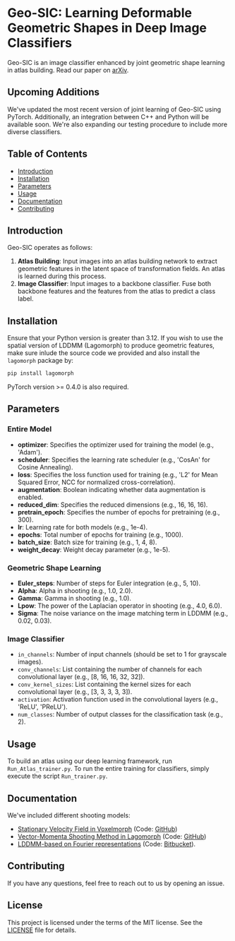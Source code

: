 
# Geo-SIC: Learning Deformable Geometric Shapes in Deep Image Classifiers

Geo-SIC is an image classifier enhanced by joint geometric shape learning in atlas building. Read our paper on [arXiv](https://arxiv.org/abs/2210.13704).

## Upcoming Additions

We've updated the most recent version of joint learning of Geo-SIC using PyTorch. Additionally, an integration between C++ and Python will be available soon. We're also expanding our testing procedure to include more diverse classifiers.

## Table of Contents

- [Introduction](#introduction)
- [Installation](#installation)
- [Parameters](#parameters)
- [Usage](#usage)
- [Documentation](#documentation)
- [Contributing](#contributing)

## Introduction

Geo-SIC operates as follows:

1. **Atlas Building**: Input images into an atlas building network to extract geometric features in the latent space of transformation fields. An atlas is learned during this process.
2. **Image Classifier**: Input images to a backbone classifier. Fuse both backbone features and the features from the atlas to predict a class label.

## Installation

Ensure that your Python version is greater than 3.12. If you wish to use the spatial version of LDDMM (Lagomorph) to produce geometric features, make sure inlude the source code we provided and also install the `lagomorph` package by:

```bash
pip install lagomorph
```

PyTorch version >= 0.4.0 is also required.

## Parameters

### Entire Model

- **optimizer**: Specifies the optimizer used for training the model (e.g., 'Adam').
- **scheduler**: Specifies the learning rate scheduler (e.g., 'CosAn' for Cosine Annealing).
- **loss**: Specifies the loss function used for training (e.g., 'L2' for Mean Squared Error, NCC for normalized cross-correlation).
- **augmentation**: Boolean indicating whether data augmentation is enabled.
- **reduced_dim**: Specifies the reduced dimensions (e.g., 16, 16, 16).
- **pretrain_epoch**: Specifies the number of epochs for pretraining (e.g., 300).
- **lr**: Learning rate for both models (e.g., 1e-4).
- **epochs**: Total number of epochs for training (e.g., 1000).
- **batch_size**: Batch size for training (e.g., 1, 4, 8).
- **weight_decay**: Weight decay parameter (e.g., 1e-5).

### Geometric Shape Learning

- **Euler_steps**: Number of steps for Euler integration (e.g., 5, 10).
- **Alpha**: Alpha in shooting (e.g., 1.0, 2.0).
- **Gamma**: Gamma in shooting (e.g., 1.0).
- **Lpow**: The power of the Laplacian operator in shooting (e.g., 4.0, 6.0).
- **Sigma**: The noise variance on the image matching term in LDDMM (e.g., 0.02, 0.03).

### Image Classifier

- `in_channels`: Number of input channels (should be set to 1 for grayscale images).
- `conv_channels`: List containing the number of channels for each convolutional layer (e.g., [8, 16, 16, 32, 32]).
- `conv_kernel_sizes`: List containing the kernel sizes for each convolutional layer (e.g., [3, 3, 3, 3, 3]).
- `activation`: Activation function used in the convolutional layers (e.g., 'ReLU', 'PReLU').
- `num_classes`: Number of output classes for the classification task (e.g., 2).

## Usage

To build an atlas using our deep learning framework, run `Run_Atlas_trainer.py`. To run the entire training for classifiers, simply execute the script `Run_trainer.py`.

## Documentation

We've included different shooting models:

- [Stationary Velocity Field in Voxelmorph](https://arxiv.org/abs/1809.05231) (Code: [GitHub](https://github.com/voxelmorph/voxelmorph))
- [Vector-Momenta Shooting Method in Lagomorph](https://openreview.net/pdf?id=Hkg0j9sA1V) (Code: [GitHub](https://github.com/jacobhinkle/lagomorph))
- [LDDMM-based on Fourier representations](https://people.csail.mit.edu/polina/papers/Zhang-IPMI-2017.pdf) (Code: [Bitbucket](https://bitbucket.org/FlashC/flashc/src)).

## Contributing

If you have any questions, feel free to reach out to us by opening an issue.

## License

This project is licensed under the terms of the MIT license. See the [LICENSE](LICENSE) file for details.


